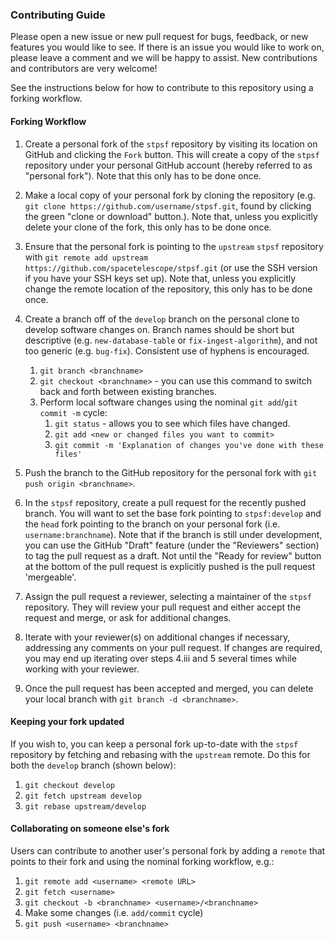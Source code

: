 ### Contributing Guide

Please open a new issue or new pull request for bugs, feedback, or new features you would like to see. If there is an issue you would like to work on, please leave a comment and we will be happy to assist. New contributions and contributors are very welcome!

See the instructions below for how to contribute to this repository using a forking workflow.

#### Forking Workflow
1. Create a personal fork of the `stpsf` repository by visiting its location on GitHub and clicking the `Fork` button.  This will create a copy of the `stpsf` repository under your personal GitHub account (hereby referred to as "personal fork").  Note that this only has to be done once.

2. Make a local copy of your personal fork by cloning the repository (e.g. `git clone https://github.com/username/stpsf.git`, found by clicking the green "clone or download" button.).  Note that, unless you explicitly delete your clone of the fork, this only has to be done once.

3. Ensure that the personal fork is pointing to the `upstream` `stpsf` repository with `git remote add upstream https://github.com/spacetelescope/stpsf.git` (or use the SSH version if you have your SSH keys set up).  Note that, unless you explicitly change the remote location of the repository, this only has to be done once.

4. Create a branch off of the `develop` branch on the personal clone to develop software changes on. Branch names should be short but descriptive (e.g. `new-database-table` or `fix-ingest-algorithm`), and not too generic (e.g. `bug-fix`).  Consistent use of hyphens is encouraged.
    1. `git branch <branchname>`
    2. `git checkout <branchname>` - you can use this command to switch back and forth between existing branches.
    3. Perform local software changes using the nominal `git add`/`git commit -m` cycle:
       1. `git status` -  allows you to see which files have changed.
       2. `git add <new or changed files you want to commit>`
       3. `git commit -m 'Explanation of changes you've done with these files'`

5. Push the branch to the GitHub repository for the personal fork with `git push origin <branchname>`.

6. In the `stpsf` repository, create a pull request for the recently pushed branch.  You will want to set the base fork pointing to `stpsf:develop` and the `head` fork pointing to the branch on your personal fork (i.e. `username:branchname`).  Note that if the branch is still under development, you can use the GitHub "Draft" feature (under the "Reviewers" section) to tag the pull request as a draft. Not until the "Ready for review" button at the bottom of the pull request is explicitly pushed is the pull request 'mergeable'.

7. Assign the pull request a reviewer, selecting a maintainer of the `stpsf` repository.  They will review your pull request and either accept the request and merge, or ask for additional changes.

8. Iterate with your reviewer(s) on additional changes if necessary, addressing any comments on your pull request.  If changes are required, you may end up iterating over steps 4.iii and 5 several times while working with your reviewer.

9. Once the pull request has been accepted and merged, you can delete your local branch with `git branch -d <branchname>`.

#### Keeping your fork updated
If you wish to, you can keep a personal fork up-to-date with the `stpsf` repository by fetching and rebasing with the `upstream` remote. Do this for both the `develop` branch (shown below):
1. `git checkout develop`
2. `git fetch upstream develop`
3. `git rebase upstream/develop`

#### Collaborating on someone else's fork
Users can contribute to another user's personal fork by adding a `remote` that points to their fork and using the nominal forking workflow, e.g.:

1. `git remote add <username> <remote URL>`
2. `git fetch <username>`
3. `git checkout -b <branchname> <username>/<branchname>`
4. Make some changes (i.e. `add/commit` cycle)
5. `git push <username> <branchname>`
